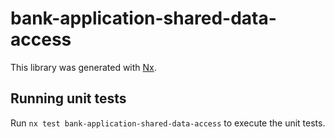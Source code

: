 # bank-application-shared-data-access

This library was generated with [Nx](https://nx.dev).

## Running unit tests

Run `nx test bank-application-shared-data-access` to execute the unit tests.
